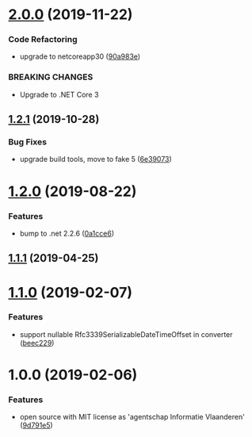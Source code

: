 # [2.0.0](https://github.com/informatievlaanderen/rfc3339-datetimeoffset/compare/v1.2.1...v2.0.0) (2019-11-22)


### Code Refactoring

* upgrade to netcoreapp30 ([90a983e](https://github.com/informatievlaanderen/rfc3339-datetimeoffset/commit/90a983e))


### BREAKING CHANGES

* Upgrade to .NET Core 3

## [1.2.1](https://github.com/informatievlaanderen/rfc3339-datetimeoffset/compare/v1.2.0...v1.2.1) (2019-10-28)


### Bug Fixes

* upgrade build tools, move to fake 5 ([6e39073](https://github.com/informatievlaanderen/rfc3339-datetimeoffset/commit/6e39073))

# [1.2.0](https://github.com/informatievlaanderen/rfc3339-datetimeoffset/compare/v1.1.1...v1.2.0) (2019-08-22)


### Features

* bump to .net 2.2.6 ([0a1cce6](https://github.com/informatievlaanderen/rfc3339-datetimeoffset/commit/0a1cce6))

## [1.1.1](https://github.com/informatievlaanderen/rfc3339-datetimeoffset/compare/v1.1.0...v1.1.1) (2019-04-25)

# [1.1.0](https://github.com/informatievlaanderen/rfc3339-datetimeoffset/compare/v1.0.0...v1.1.0) (2019-02-07)


### Features

* support nullable Rfc3339SerializableDateTimeOffset in converter ([beec229](https://github.com/informatievlaanderen/rfc3339-datetimeoffset/commit/beec229))

# 1.0.0 (2019-02-06)


### Features

* open source with MIT license as 'agentschap Informatie Vlaanderen' ([9d791e5](https://github.com/informatievlaanderen/rfc3339-datetimeoffset/commit/9d791e5))
